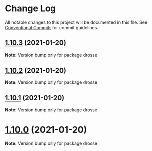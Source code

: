 # Change Log

All notable changes to this project will be documented in this file.
See [Conventional Commits](https://conventionalcommits.org) for commit guidelines.

## [1.10.3](https://github.com/jota-one/drosse/compare/v1.10.2...v1.10.3) (2021-01-20)

**Note:** Version bump only for package drosse





## [1.10.2](https://github.com/jota-one/drosse/compare/v1.10.1...v1.10.2) (2021-01-20)

**Note:** Version bump only for package drosse





## [1.10.1](https://github.com/jota-one/drosse/compare/v1.10.0...v1.10.1) (2021-01-20)

**Note:** Version bump only for package drosse





# [1.10.0](https://github.com/jota-one/drosse/compare/v1.8.0...v1.10.0) (2021-01-20)

**Note:** Version bump only for package drosse
